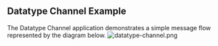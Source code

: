 ## Datatype Channel Example
The Datatype Channel application demonstrates a simple message flow represented by the diagram below.
![datatype-channel.png](https://qiita-image-store.s3.amazonaws.com/0/183904/57cb1426-4f4a-6ff5-a5e1-6ab52f4c1f53.png)